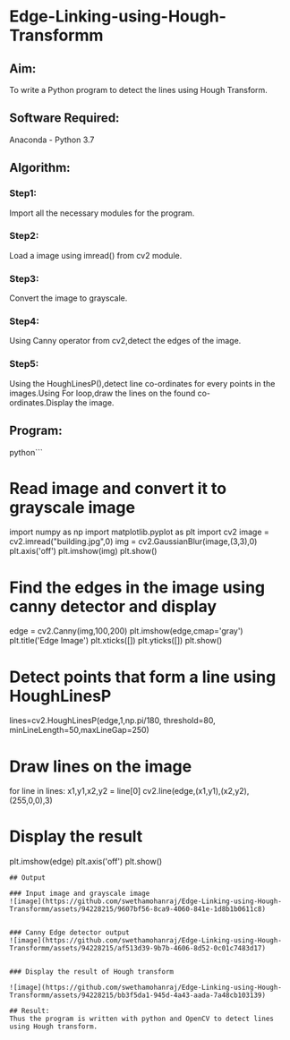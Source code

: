# Edge-Linking-using-Hough-Transformm
## Aim:
To write a Python program to detect the lines using Hough Transform.

## Software Required:
Anaconda - Python 3.7

## Algorithm:
### Step1:

Import all the necessary modules for the program.
### Step2:

Load a image using imread() from cv2 module.
### Step3:

Convert the image to grayscale.
### Step4:

Using Canny operator from cv2,detect the edges of the image.
### Step5:

Using the HoughLinesP(),detect line co-ordinates for every points in the images.Using For loop,draw the lines on the found co-ordinates.Display the image.
## Program:
python```
# Read image and convert it to grayscale image

import numpy as np
import matplotlib.pyplot as plt
import cv2
image = cv2.imread("building.jpg",0)
img = cv2.GaussianBlur(image,(3,3),0)
plt.axis('off')
plt.imshow(img)
plt.show()

# Find the edges in the image using canny detector and display
edge = cv2.Canny(img,100,200)
plt.imshow(edge,cmap='gray')
plt.title('Edge Image')
plt.xticks([])
plt.yticks([])
plt.show()

# Detect points that form a line using HoughLinesP
lines=cv2.HoughLinesP(edge,1,np.pi/180, threshold=80, minLineLength=50,maxLineGap=250)

# Draw lines on the image
for line in lines:
    x1,y1,x2,y2 = line[0]
    cv2.line(edge,(x1,y1),(x2,y2),(255,0,0),3)
    
# Display the result
plt.imshow(edge)
plt.axis('off')
plt.show()
```
## Output

### Input image and grayscale image
![image](https://github.com/swethamohanraj/Edge-Linking-using-Hough-Transformm/assets/94228215/9607bf56-8ca9-4060-841e-1d8b1b0611c8)


### Canny Edge detector output
![image](https://github.com/swethamohanraj/Edge-Linking-using-Hough-Transformm/assets/94228215/af513d39-9b7b-4606-8d52-0c01c7483d17)


### Display the result of Hough transform

![image](https://github.com/swethamohanraj/Edge-Linking-using-Hough-Transformm/assets/94228215/bb3f5da1-945d-4a43-aada-7a48cb103139)

## Result:
Thus the program is written with python and OpenCV to detect lines using Hough transform.
